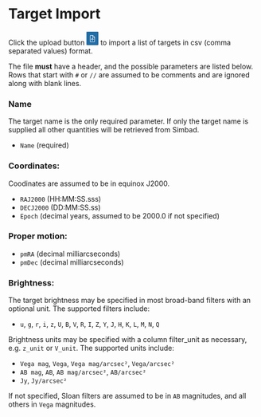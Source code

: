 # Target Import

Click the upload button ![upload](upload.png) to import a list of targets in csv (comma separated values) format.

The file **must** have a header, and the possible parameters are listed below.
Rows that start with `#` or `//` are assumed to be comments and are ignored along with blank lines.


### Name

The target name is the only required parameter.
If only the target name is supplied all other quantities will be retrieved from Simbad.

* `Name` (required)

### Coordinates:

Coodinates are assumed to be in equinox J2000.

* `RAJ2000` (HH:MM:SS.sss)
* `DECJ2000` (DD:MM:SS.ss)
* `Epoch` (decimal years, assumed to be 2000.0 if not specified)

### Proper motion:

* `pmRA` (decimal milliarcseconds)
* `pmDec` (decimal milliarcseconds)

### Brightness:

The target brightness may be specified in most broad-band filters with an optional unit.
The supported filters include:
* `u`, `g`, `r`, `i`, `z`, `U`, `B`, `V`, `R`, `I`, `Z`, `Y`, `J`, `H`, `K`, `L`, `M`, `N`, `Q`

Brightness units may be specified with a column filter_unit as necessary, e.g. `z_unit` or `V_unit`.
The supported units include:
* `Vega mag`, `Vega`, `Vega mag/arcsec²`, `Vega/arcsec²`
* `AB mag`, `AB`, `AB mag/arcsec²`, `AB/arcsec²`
* `Jy`, `Jy/arcsec²`

If not specified, Sloan filters are assumed to be in `AB` magnitudes, and all others in `Vega` magnitudes.
